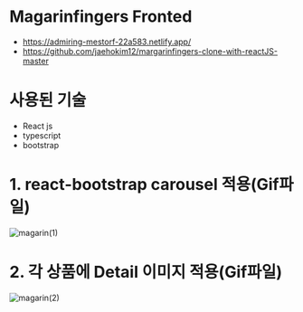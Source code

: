 # Magarinfingers Fronted

+ https://admiring-mestorf-22a583.netlify.app/
+ https://github.com/jaehokim12/margarinfingers-clone-with-reactJS-master

# 사용된 기술
+ React js
+ typescript
+ bootstrap


#  1. react-bootstrap carousel 적용(Gif파일)
![magarin(1)](https://user-images.githubusercontent.com/62605981/123534556-01f7a480-d759-11eb-8612-ad5348d77793.gif)


# 2. 각 상품에 Detail 이미지 적용(Gif파일)
![magarin(2)](https://user-images.githubusercontent.com/62605981/123534558-0459fe80-d759-11eb-85b2-8fc2073c73ee.gif)
